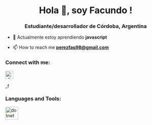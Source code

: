 <h1 align="center">Hola 👋, soy Facundo !</h1>
<h3 align="center">Estudiante/desarrollador de Córdoba, Argentina</h3>

- 🌱 Actualmente estoy aprendiendo **javascript**

- 📫 How to reach me **perezfaq98@gmail.com**

<h3 align="left">Connect with me:</h3>
<p align="left">
<a href="https://twitter.com/_facuperez98" target="blank"><img align="center" src="https://user-images.githubusercontent.com/63246299/117214171-d13b6480-add2-11eb-9c78-16023db1df1c.png" alt="_facuperez98" width="25" /></a>
  
<a href="https://instagram.com/_facuperez98" target="blank"><img align="center" src="https://raw.githubusercontent.com/rahuldkjain/github-profile-readme-generator/neutral-icons/src/images/icons/Social/instagram.svg" alt="_facuperez98" width="15" /></a>
</p>

<h3 align="left">Languages and Tools:</h3>
<p align="left"> <a href="https://dotnet.microsoft.com/" target="_blank"> <img src="https://user-images.githubusercontent.com/63246299/117214472-40b15400-add3-11eb-9ac9-43c5fda87d89.png" alt="dotnet" width="40" height="40"/> </a> </p>
